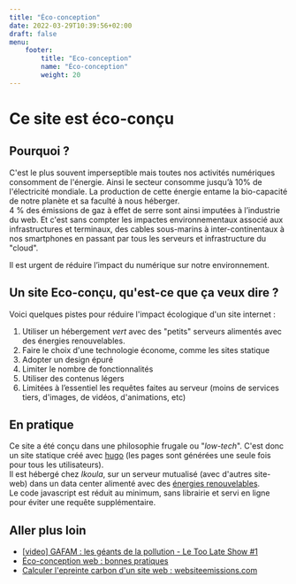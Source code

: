 ```yaml
---
title: "Éco-conception"
date: 2022-03-29T10:39:56+02:00
draft: false
menu:
    footer:
        title: "Eco-conception"
        name: "Éco-conception"
        weight: 20
---
```

# Ce site est éco-conçu

## Pourquoi ?

C'est le plus souvent imperseptible mais toutes nos activités numériques consomment de l'énergie.
Ainsi le secteur consomme jusqu&rsquo;à 10% de l'électricité mondiale.
La production de cette énergie entame la bio-capacité de notre planète et sa faculté à nous héberger.  
4 % des émissions de gaz à effet de serre sont ainsi imputées à l’industrie du web.
Et c'est sans compter les impactes environnementaux associé aux infrastructures et terminaux, des cables sous-marins à 
inter-continentaux à nos smartphones en passant par tous les serveurs et infrastructure du "cloud".  

Il est urgent de réduire l’impact du numérique sur notre environnement. 

## Un site Eco-conçu, qu'est-ce que ça veux dire ?

Voici quelques pistes pour réduire l'impact écologique d'un site internet :
1. Utiliser un hébergement _vert_ avec des "petits" serveurs alimentés avec des énergies renouvelables.
2. Faire le choix d'une technologie économe, comme les sites statique
3. Adopter un design épuré
4. Limiter le nombre de fonctionnalités
5. Utiliser des contenus légers
6. Limitées à l’essentiel les requêtes faites au serveur (moins de services tiers, d'images, de vidéos, d'animations, etc)

## En pratique

Ce site a été conçu dans une philosophie frugale ou "_low-tech_". C'est donc un site statique créé avec [hugo](https://gohugo.io) (les pages sont générées une seule fois pour tous les utilisateurs).  
Il est hébergé chez _Ikoula_, sur un serveur mutualisé (avec d'autres site-web) dans un data center alimenté avec des [énergies renouvelables](https://www.ikoula.com/fr/hebergement-web-eco-responsable).  
Le code javascript est réduit au minimum, sans librairie et servi en ligne pour éviter une requête supplémentaire.

## Aller plus loin

- [[video] GAFAM : les géants de la pollution - Le Too Late Show #1](https://www.france.tv/slash/le-too-late-show/2335943-gafam-vs-climat.html)
- [&Eacute;co-conception web : bonnes pratiques](https://www.useweb.fr/blog/post/eco-conception-web-bonnes-pratiques/)
- [Calculer l'epreinte carbon d'un site web : websiteemissions.com](https://websiteemissions.com/)